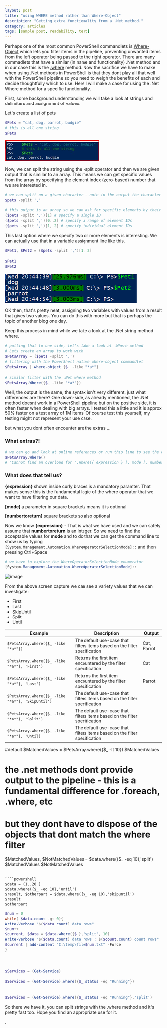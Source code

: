 ```yaml
---
layout: post
title: "using WHERE method rather than Where-Object"
description: "Getting extra functionality from a .Net method."
category: articles
tags: [sample post, readability, test]
---
```


Perhaps one of the most common PowerShell commandlets is [Where-Object](https://docs.microsoft.com/en-us/powershell/module/microsoft.powershell.core/where-object) which lets you filter items in the pipeline, preventing unwanted items from the left operator being passed to the right operator. There are many commadlets that have a similar (in name and functionality) .Net method and in our case this is the [.where](https://docs.microsoft.com/en-us/dotnet/api/system.linq.enumerable.where) method. Now the sacrifice we have to make when using .Net methods in PowerShell is that they dont play all that well with the PowerShell pipeline so you need to weigh the benefits of each and decide thoughtfully which to use. Here I will make a case for using the .Net Where method for a specific functionality.

First, some background understanding we will take a look at strings and delimiters and assignment of values.

Let's create a list of pets

````powershell
$Pets = "cat, dog, parrot, budgie"
# this is all one string
$Pets
````

![A list of pets](/images/post_images/img210315_01.jpg)

Now, we can split the string using the -split operator and then we are given output that is similar to an array. This means we can get specific values from the array by specifying the element index (zero-based) number that we are interested in.

````powershell
# we can split on a given character - note in the output the character gets consumed in the splitting
$pets -split ','

# this output is an array so we can ask for specific elements by their ID
($pets -split ',')[1] # specify a single ID
($pets -split ',')[0..2] # specify a range of element IDs
($pets -split ',')[1, 2] # specify individual element IDs
````

This last option where we specify two or more elements is interesting. We can actually use that in a variable assignment line like this.

```powershell
$Pet1, $Pet2 = ($pets -split ',')[1, 2]

$Pet1
$Pet2
```

![results of script](/images/post_images/img210317_02.png)

OK then, that's pretty neat, assigning two variables with values from a result that gives two values. You can do this with more but that is perhaps the topic of another blog one day.

Keep this process in mind while we take a look at the .Net string method where.

````powershell
# putting that to one side, let's take a look at .Where method
# Lets create an array to work with
$PetsArray = ($pets -split ',')
# filtering with the PowerShell native where-object commandlet
$PetsArray | where-object {$_ -like "*a*"}

# similar filter with the .Net where method
$PetsArray.Where({$_ -like "*a*"})
````

Well, the output is the same, the syntax isn't very different, just what differences are there? One down-side, as already mentioned, the .Net method doesnt work in a PowerShell pipeline but on the positive side, it is often faster when dealing with big arrays. I tested this a little and it is approx 50% faster on a test array of 1M items. Of course test this yourself, my testing might not represent your use case.

but what you dont often encounter are the extras ... 

### What extras?!

````powershell
# we can go and look at online references or run this line to see the options in the error message!
$PetsArray.Where()
# "Cannot find an overload for ".Where({ expression } [, mode [, numberToReturn]])" "
````
### What does that tell us? 

**{expression}** shown inside curly braces is a mandatory paramter. That makes sense this is the fundamental logic of the where operator that we want to have filtering our data.

**[mode]** a parameter in square brackets means it is optional

**[numbertoreturn]** square brackets so also optional

Now we know **{expression}** - That is what we have used and we can safely assume that **numbertoreturn** is an integer. So we need to find the acceptable values for **mode** and to do that we can get the command line to show us by typing ```[System.Management.Automation.WhereOperatorSelectionMode]::``` and then pressing Ctrl+Space
````powershell
# we have to explore the WhereOperatorSelectionMode enumerator
[System.Management.Automation.WhereOperatorSelectionMode]::  
````
![image](https://user-images.githubusercontent.com/2597535/112724968-ba6d3c80-8f0d-11eb-8b4e-de3183b605e7.png)

From the above screen capture we can see a variety values that we can investigate:
- First
- Last
- SkipUntil
- Split
- Until

|Example|Description|Output|
|---|---|---|
|```$PetsArray.where({$_ -like "*a*"})```|The default use-case that filters items based on the filter specification|Cat, Parrot|
|```$PetsArray.where({$_ -like "*a*"}, 'First')```|Returns the first item encountered by the filter specification|Cat|
|```$PetsArray.where({$_ -like "*a*"}, 'Last')```|Returns the first item encountered by the filter specification|Parrot|
|```$PetsArray.where({$_ -like "*a*"}, 'SkipUntil')```|The default use-case that filters items based on the filter specification||
|```$PetsArray.where({$_ -like "*a*"}, 'Split')```|The default use-case that filters items based on the filter specification||
|```$PetsArray.where({$_ -like "*a*"}, 'Until)```|The default use-case that filters items based on the filter specification||

#default
$MatchedValues = $PetsArray.where({$_ -lt 10})
$MatchedValues

# the .net methods dont provide output to the pipeline - this is a fundamental difference for .foreach, .where, etc

# but they dont have to dispose of the objects that dont match the where filter
$MatchedValues, $NotMatchedValues = $data.where({$_ -eq 10},'split')
$MatchedValues
$NotMatchedValues
````

````powershell
$data = (1..20 )
$data.where({$_ -eq 10},'until')
$result, $otherpart = $data.where({$_ -eq 10},'skipuntil')
$result
$otherpart
````

````powershell
$num = 0
while( $data.count -gt 0){
Write-Verbose "$($data.count) data rows"
$num++
$current, $data = $data.where({$_},"split", 10)
Write-Verbose "$($data.count) data rows : $($count.count) count rows"
$current | add-content "C:\temp\file$num.txt" -Force
}



$Services = (Get-Service)

$Services = (Get-Service).where({$_.status -eq "Running"})


$Services = (Get-Service).where({$_.status -eq "Running"},'split')
````

So there we have it, you can split strings with the .where method and it's pretty fast too. Hope you find an appropriate use for it.

.
